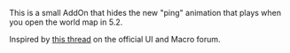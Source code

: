 ﻿This is a small AddOn that hides the new "ping" animation that plays when you open the world map in 5.2.

Inspired by [this thread](http://us.battle.net/wow/en/forum/topic/8156835642) on the official UI and Macro forum.